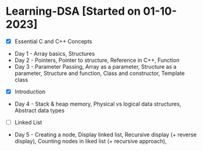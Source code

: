 # Learning-DSA [Started on 01-10-2023]
- [X] Essential C and C++ Concepts
- Day 1 - Array basics, Structures
- Day 2 - Pointers, Pointer to structure, Reference in C++, Function
- Day 3 - Parameter Passing, Array as a parameter, Structure as a parameter, Structure and function, Class and constructor, Template class
- [X] Introduction
- Day 4 - Stack & heap memory, Physical vs logical data structures, Abstract data types
- [ ] Linked List
- Day 5 - Creating a node, Display linked list, Recursive display (+ reverse display), Counting nodes in liked list (+ recursive approach), 
